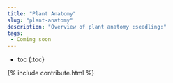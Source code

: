 ```yaml
---
title: "Plant Anatomy"
slug: "plant-anatomy"
description: "Overview of plant anatomy :seedling:"
tags:
 - Coming soon
---
```


* toc
{:toc}

{% include contribute.html %}
